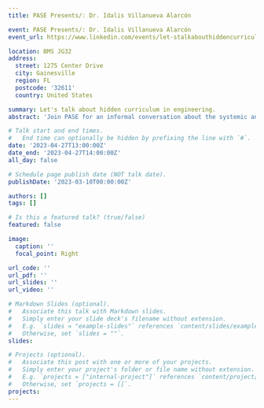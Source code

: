 ```yaml
---
title: PASE Presents/: Dr. Idalis Villanueva Alarcón

event: PASE Presents/: Dr. Idalis Villanueva Alarcón
event_url: https://www.linkedin.com/events/let-stalkabouthiddencurriculumi7051211283798360065/

location: BMS JG32
address:
  street: 1275 Center Drive
  city: Gainesville
  region: FL
  postcode: '32611'
  country: United States

summary: Let's talk about hidden curriculum in engineering.
abstract: 'Join PASE for an informal conversation about the systemic and structural messaging that impacts an engineering student/'s educational experience.'

# Talk start and end times.
#   End time can optionally be hidden by prefixing the line with `#`.
date: '2023-04-27T13:00:00Z'
date_end: '2023-04-27T14:00:00Z'
all_day: false

# Schedule page publish date (NOT talk date).
publishDate: '2023-03-10T00:00:00Z'

authors: []
tags: []

# Is this a featured talk? (true/false)
featured: false

image:
  caption: ''
  focal_point: Right

url_code: ''
url_pdf: ''
url_slides: ''
url_video: ''

# Markdown Slides (optional).
#   Associate this talk with Markdown slides.
#   Simply enter your slide deck's filename without extension.
#   E.g. `slides = "example-slides"` references `content/slides/example-slides.md`.
#   Otherwise, set `slides = ""`.
slides:

# Projects (optional).
#   Associate this post with one or more of your projects.
#   Simply enter your project's folder or file name without extension.
#   E.g. `projects = ["internal-project"]` references `content/project/deep-learning/index.md`.
#   Otherwise, set `projects = []`.
projects:
---
```

